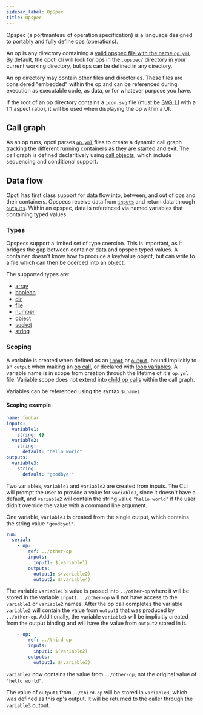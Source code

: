 ```yaml
---
sidebar_label: OpSpec
title: Opspec
---
```


Opspec (a portmanteau of operation specification) is a language designed to portably and fully define ops (operations).

An op is any directory containing a [valid opspec file with the name `op.yml`](op.yml/index). By default, the opctl cli will look for ops in the `.opspec/` directory in your current working directory, but ops can be defined in any directory.

An op directory may contain other files and directories. These files are considered "embedded" within the op and can be referenced during execution as executable code, as data, or for whatever purpose you have.

If the root of an op directory contains a `icon.svg` file (must be [SVG 1.1](https://www.w3.org/TR/SVG11) with a 1:1 aspect ratio), it will be used when displaying the op within a UI.

## Call graph

As an op runs, opctl parses [`op.yml`](op.yml/index) files to create a dynamic call graph tracking the different running containers as they are started and exit. The call graph is defined declaritively using [call objects](op.yml/call/index), which include sequencing and conditional support.

## Data flow

Opctl has first class support for data flow into, between, and out of ops and their containers. Opspecs receive data from [`inputs`](op.yml#inputs) and return data through [`outputs`](op.yml#outputs). Within an opspec, data is referenced via named variables that containing typed values.

### Types

Opspecs support a limited set of type coercion. This is important, as it bridges the gap between container data and opspec typed values. A container doesn't know how to produce a key/value object, but can write to a file which can then be coerced into an object.

The supported types are:

- [array](types/array.md)
- [boolean](types/boolean.md)
- [dir](types/dir.md)
- [file](types/file.md)
- [number](types/number.md)
- [object](types/object.md)
- [socket](types/socket.md)
- [string](types/string.md)

### Scoping

A variable is created when defined as an [`input`](op.yml#inputs) or [`output`](op.yml#inputs), bound implicitly to an `output` when making an [op call](op.yml/call/op), or declared with [loop variables](./op.yml/loop-variable). A variable name is in scope from creation through the lifetime of it's `op.yml` file. Variable scope does not extend into [child op calls](./op.yml/call/op) within the call graph.

Variables can be referenced using the syntax `$(name)`.

#### Scoping example

```yml
name: foobar
inputs:
  variable1:
    string: {}
  variable2:
    string:
      default: "hello world"
outputs:
  variable3:
    string:
      default: "goodbye!"
```

Two variables, `variable1` and `variable2` are created from inputs. The CLI will prompt the user to provide a value for `variable1`, since it doesn't have a default, and `variable2` will contain the string value `"hello world"` if the user didn't override the value with a command line argument.

One variable, `variable3` is created from the single output, which contains the string value `"goodbye!"`.

```yml
run:
  serial:
    - op:
        ref: ../other-op
        inputs:
          input1: $(variable1)
        outputs:
          output1: $(variable2)
          output2: $(variable4)
```

The variable `variable1`'s value is passed into `../other-op` where it will be stored in the variable `input1`. `../other-op` will not have access to the `variable1` or `variable2` names. After the op call completes the variable `variable2` will contain the value from `output1` that was produced by `../other-op`. Additionally, the variable `variable3` will be implicitly created from the output binding and will have the value from `output2` stored in it.

```yml
    - op:
        ref: ../third-op
        inputs:
          input1: $(variable2)
        outputs:
          output1: $(variable3)
```

`variable2` now contains the value from `../other-op`, not the original value of `"hello world"`.

The value of `output1` from `../third-op` will be stored in `variable3`, which was defined as this op's output. It will be returned to the caller through the `variable3` output.

